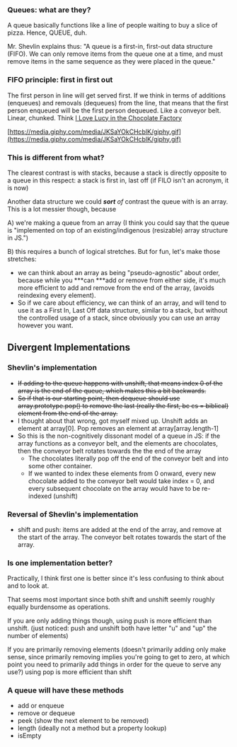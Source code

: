 
### Queues: what are they?

A queue basically functions like a line of people waiting to buy a slice of pizza. Hence, QUEUE, duh.

Mr. Shevlin explains thus: "A queue is a first-in, first-out data structure (FIFO). We can only remove items from the queue one at a time, and must remove items in the same sequence as they were placed in the queue."

### FIFO principle: first in first out

The first person in line will get served first. If we think in terms of additions (enqueues) and removals (dequeues) from the line, that means that the first person enqueued will be the first person dequeued. Like a conveyor belt. Linear, chunked. Think [I Love Lucy in the Chocolate Factory](https://www.youtube.com/watch?v=NkQ58I53mjk)

[https://media.giphy.com/media/JKSaYOkCHcblK/giphy.gif](https://media.giphy.com/media/JKSaYOkCHcblK/giphy.gif)

### This is different from what?

The clearest contrast is with stacks, because a stack is directly opposite to a queue in this respect: a stack is first in, last off (if FILO isn't an acronym, it is now)

Another data structure we could ***sort** of* contrast the queue with is an array. This is a lot messier though, because

A) we're making a queue from an array (I think you could say that the queue is "implemented on top of an existing/indigenous (resizable) array structure in JS.")

B) this requires a bunch of logical stretches. But for fun, let's make those stretches:

- we can think about an array as being "pseudo-agnostic" about order, because while you \*\*\*can \*\*\*add or remove from either side, it's much more efficient to add and remove from the end of the array, (avoids reindexing every element).
- So if we care about efficiency, we can think of an array, and will tend to use it as a First In, Last Off data structure, similar to a stack, but without the controlled usage of a stack, since obviously you can use an array however you want.

## Divergent Implementations

### Shevlin's implementation

- ~~If adding to the queue happens with unshift, that means index 0 of the array is the end of the queue, which makes this a bit backwards.~~
- ~~So if that is our starting point, then dequeue should use array.prototype.pop() to remove the last (really the first, bc cs = biblical) element from the end of the array.~~
- I thought about that wrong, got myself mixed up. Unshift adds an element at array\[0\]. Pop removes an element at array\[array.length-1\]
- So this is the non-cognitively dissonant model of a queue in JS: if the array functions as a conveyor belt, and the elements are chocolates, then the conveyor belt rotates towards the the end of the array
    - The chocolates literally pop off the end of the conveyor belt and into some other container.
    - If we wanted to index these elements from 0 onward, every new chocolate added to the conveyor belt would take index = 0, and every subsequent chocolate on the array would have to be re-indexed (unshift)

### Reversal of Shevlin's implementation

- shift and push: items are added at the end of the array, and remove at the start of the array. The conveyor belt rotates towards the start of the array.

### Is one implementation better?

Practically, I think first one is better since it's less confusing to think about and to look at.

That seems most important since both shift and unshift seemly roughly equally burdensome as operations.

If you are only adding things though, using push is more efficient than unshift. (just noticed: push and unshift both have letter "u" and "up" the number of elements)

If you are primarily removing elements (doesn't primarily adding only make sense, since primarily removing implies you're going to get to zero, at which point you need to primarily add things in order for the queue to serve any use?) using pop is more efficient than shift

### A queue will have these methods

- add or enqueue
- remove or dequeue
- peek (show the next element to be removed)
- length (ideally not a method but a property lookup)
- isEmpty